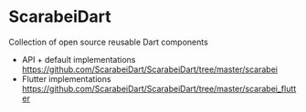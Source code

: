 # ScarabeiDart
Collection of open source reusable Dart components

- API + default implementations  https://github.com/ScarabeiDart/ScarabeiDart/tree/master/scarabei
- Flutter implementations https://github.com/ScarabeiDart/ScarabeiDart/tree/master/scarabei_flutter
